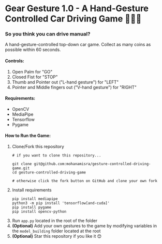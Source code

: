# Gear Gesture 1.0 - A Hand-Gesture Controlled Car Driving Game 🏁🚗🚙

### So you think you can drive manual?

A hand-gesture-controlled top-down car game. Collect as many coins as possible within 60 seconds.

#### Controls:
1. Open Palm for "GO"
2. Closed Fist for "STOP"
3. Thumb and Pointer out ("L-hand gesture") for "LEFT"
4. Pointer and Middle fingers out ("V-hand gesture") for "RIGHT"

#### Requirements:
- OpenCV
- MediaPipe
- Tensorflow
- Pygame

#### How to Run the Game:

1. Clone/Fork this repository  
   ```
   # if you want to clone this repository...
   
   git clone git@github.com:mohanamisra/gesture-controlled-driving-game.git
   cd gesture-controlled-driving-game
   
   # otherwise click the fork button on GitHub and clone your own fork
    ```
2. Install requirements  
   ```
   pip install mediapipe
   python3 -m pip install 'tensorflow[and-cuda]'
   pip install pygame
   pip install opencv-python
   ```
3. Run `app.py` located in the root of the folder
4. <b>(Optional)</b> Add your own gestures to the game by modifying variables in the `model_building` folder located at the root
5. <b>(Optional)</b> Star this repository if you like it 😊